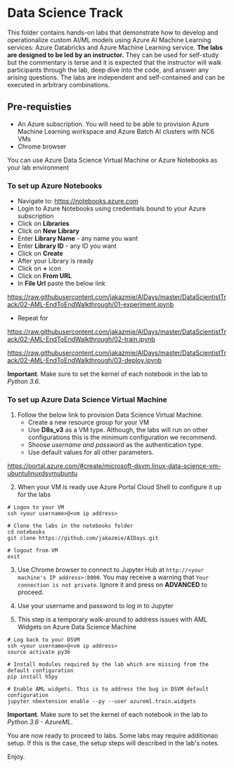 # Data Science Track

This folder contains hands-on labs that demonstrate how to develop and operationalize custom AI/ML models using Azure AI Machine Learning services: Azure Databricks and Azure Machine Learning service. **The labs are designed to be led by an instructor.**  They can be used for self-study but the commentary is terse and it is expected
that the instructor will walk participants through the lab, deep dive into the code, and answer any arising questions. The labs are independent and self-contained and can be executed in arbitrary combinations. 


## Pre-requisties

- An Azure subscription. You will need to be able to provision Azure Machine Learning workspace and Azure Batch AI clusters with NC6 VMs
- Chrome browser

You can use Azure Data Science Virtual Machine or Azure Notebooks as your lab environment


### To set up Azure Notebooks

* Navigate to: https://notebooks.azure.com
* Login to Azure Notebooks using credentials bound to your Azure subscription
* Click on **Libraries**
* Click on **New Library**
* Enter **Library Name** - any name you want
* Enter **Library ID** - any ID you want
* Click on **Create**
* After your Library is ready
* Click on **+** icon
* Click on **From URL**
* In **File Url** paste the below link

https://raw.githubusercontent.com/jakazmie/AIDays/master/DataScientistTrack/02-AML-EndToEndWalkthrough/01-experiment.ipynb

* Repeat for

https://raw.githubusercontent.com/jakazmie/AIDays/master/DataScientistTrack/02-AML-EndToEndWalkthrough/02-train.ipynb

https://raw.githubusercontent.com/jakazmie/AIDays/master/DataScientistTrack/02-AML-EndToEndWalkthrough/03-deploy.ipynb

**Important**. Make sure to set the kernel of each notebook in the lab to *Python 3.6*.





### To set up Azure Data Science Virtual Machine

1. Follow the below link to provision Data Science Virtual Machine. 
   - Create a new resource group for your VM
   - Use **D8s_v3** as a VM type. Although, the labs will run on other configurations this is the minimum configuration we recommend. 
   - Shoose *username and password* as the authentication type. 
   - Use default values for all other parameters.

 https://portal.azure.com/#create/microsoft-dsvm.linux-data-science-vm-ubuntulinuxdsvmubuntu

2. When your VM is ready use Azure Portal Cloud Shell to configure it up for the labs

```
# Logon to your VM
ssh <your username>@<vm ip address>

# Clone the labs in the notebooks folder
cd notebooks
git clone https://github.com/jakazmie/AIDays.git

# logout from VM
exit
```

3. Use Chrome browser to connect to Jupyter Hub at `http://<your machine's IP address>:8000`. You may receive a warning that `Your connection is not private`. Ignore it and press on **ADVANCED** to proceed.

3. Use your username and password to log in to Jupyter

4. This step is a temporary walk-around to address issues with AML Widgets on Azure Data Science Machine
```
# Log back to your DSVM
ssh <your username>@<vm ip address>
source activate py36

# Install modules required by the lab which are missing from the default configuration
pip install h5py

# Enable AML widgets. This is to address the bug in DSVM default configuration
jupyter nbextension enable --py --user azureml.train.widgets
```



**Important**. Make sure to set the kernel of each notebook in the lab to *Python 3.6 - AzureML*.



You are now ready to proceed to labs. Some labs may require additionao setup. If this is the case, the setup steps will described in the lab's notes.

Enjoy.
